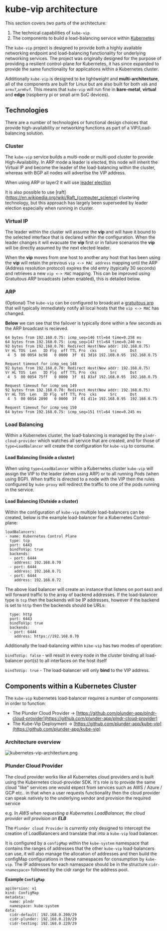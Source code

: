 # **kube-vip** architecture

This section covers two parts of the architecture: 

1. The technical capabilities of `kube-vip`
2. The components to build a load-balancing service within [Kubernetes](https://kubernetes.io)

The `kube-vip` project is designed to provide both a highly available networking endpoint and load-balancing functionality for underlying networking services. The project was originally designed for the purpose of providing a resilient control-plane for Kubernetes, it has since expanded to provide the same functionality for applications within a Kubernetes cluster.

Additionally `kube-vip` is designed to be lightweight and **multi-architecture**, all of the components are built for Linux but are also built for both `x86` and `armv7`,`armhvf`. This means that `kube-vip` will run fine in **bare-metal**, **virtual** and **edge** (raspberry pi or small arm SoC devices). 

## Technologies

There are a number of technologies or functional design choices that provide high-availability or networking functions as part of a VIP/Load-balancing solution.

### Cluster

The `kube-vip` service builds a multi-node or multi-pod cluster to provide High-Availability. In ARP mode a leader is elected, this node will inherit the Virtual IP and become the leader of the load-balancing within the cluster, whereas with BGP all nodes will advertise the VIP address.

When using ARP or layer2 it will use [leader election](https://godoc.org/k8s.io/client-go/tools/leaderelection)

It is also possible to use [raft](https://en.wikipedia.org/wiki/Raft_(computer_science) clustering technology, but this approach has largely been superseded by leader election especially when running in cluster.

### Virtual IP

The leader within the cluster will assume the **vip** and will have it bound to the selected interface that is declared within the configuration. When the leader changes it will evacuate the **vip** first or in failure scenarios the **vip** will be directly assumed by the next elected leader.

When the **vip** moves from one host to another any host that has been using the **vip** will retain the previous `vip <-> MAC address` mapping until the ARP (Address resolution protocol) expires the old entry (typically 30 seconds) and retrieves a new `vip <-> MAC` mapping. This can be improved using Gratuitous ARP broadcasts (when enabled), this is detailed below.

### ARP

(Optional) The `kube-vip` can be configured to broadcast a [gratuitous arp](https://wiki.wireshark.org/Gratuitous_ARP) that will typically immediately notify all local hosts that the `vip <-> MAC` has changed.

**Below** we can see that the failover is typically done within a few seconds as the ARP broadcast is recieved.

```
64 bytes from 192.168.0.75: icmp_seq=146 ttl=64 time=0.258 ms
64 bytes from 192.168.0.75: icmp_seq=147 ttl=64 time=0.240 ms
92 bytes from 192.168.0.70: Redirect Host(New addr: 192.168.0.75)
Vr HL TOS  Len   ID Flg  off TTL Pro  cks      Src      Dst
 4  5  00 0054 bc98   0 0000  3f  01 3d16 192.168.0.95  192.168.0.75 

Request timeout for icmp_seq 148
92 bytes from 192.168.0.70: Redirect Host(New addr: 192.168.0.75)
Vr HL TOS  Len   ID Flg  off TTL Pro  cks      Src      Dst
 4  5  00 0054 75ff   0 0000  3f  01 83af 192.168.0.95  192.168.0.75 

Request timeout for icmp_seq 149
92 bytes from 192.168.0.70: Redirect Host(New addr: 192.168.0.75)
Vr HL TOS  Len   ID Flg  off TTL Pro  cks      Src      Dst
 4  5  00 0054 2890   0 0000  3f  01 d11e 192.168.0.95  192.168.0.75 

Request timeout for icmp_seq 150
64 bytes from 192.168.0.75: icmp_seq=151 ttl=64 time=0.245 ms
```

### Load Balancing

Within a Kubernetes cluster, the load-balancing is managed by the `plndr-cloud-provider` which watches all service that are created, and for those of `type=LoadBalancer` will create the configuration for `kube-vip` to consume.

#### Load Balancing (Inside a cluster)

When using `type=LoadBalancer` within a Kubernetes cluster `kube-vip` will assign the VIP to the leader (when using ARP) or to all running Pods (when using BGP). When traffic is directed to a node with the VIP then the rules configured by `kube-proxy` will redirect the traffic to one of the pods running in the service.

#### Load Balancing (Outside a cluster)

Within the configuration of `kube-vip` multiple load-balancers can be created, below is the example load-balancer for a Kubernetes Control-plane:

```
loadBalancers:
- name: Kubernetes Control Plane
  type: tcp
  port: 6443
  bindToVip: true
  backends:
  - port: 6444
    address: 192.168.0.70
  - port: 6444
    address: 192.168.0.71
  - port: 6444
    address: 192.168.0.72
```

The above load balancer will create an instance that listens on port `6443` and will forward traffic to the array of backend addresses. If the load-balancer type is `tcp` then the backends will be IP addresses, however if the backend is set to `http` then the backends should be URLs:

```
  type: http
  port: 6443
  bindToVip: true
  backends:
  - port: 6444
    address: https://192.168.0.70
```

Additionally the load-balancing within `kibe-vip` has two modes of operation:

`bindToVip: false` - will result in every node in the cluster binding all load-balancer port(s) to all interfaces on the host itself

`bindToVip: true` - The load-balancer will only **bind** to the VIP address.


## Components within a Kubernetes Cluster

The `kube-vip` kubernetes load-balancer requires a number of components in order to function:

- The Plunder Cloud Provider -> [https://github.com/plunder-app/plndr-cloud-provider](https://github.com/plunder-app/plndr-cloud-provider)
- The Kube-Vip Deployment -> [https://github.com/plunder-app/kube-vip](https://github.com/plunder-app/kube-vip)

### Architecture overview

![kubernetes-vip-architecture.png](kubernetes-vip-architecture.png)

### Plunder Cloud Provider

The cloud provider works like all Kubernetes cloud providers and is built using the Kubernetes cloud-provider SDK. It's role is to provide the same cloud "like" services one would expect from services such as AWS / Azure / GCP etc.. in that when a user requests functionality then the cloud provider can speak natively to the underlying vendor and provision the required service 

e.g. _In AWS when requesting a Kubernetes LoadBalancer, the cloud provider will provision an **ELB**_ 

The `Plunder cloud Provider` is *currently* only designed to intercept the creation of LoadBalancers and translate that into a `kube-vip` load balancer. 

It is configured by a `configMap` within the `kube-system` namespace that contains the ranges of addresses that the other `kube-vip` load-balancers can use, it will also manage the allocation of addresses and then build the configMap configurations in these namespaces for consumption by `kube-vip`. The IP addresses for each namespace should be in the structure `cidr-<namespace>` followed by the cidr range for the address pool.

**Example `ConfigMap`**

```
apiVersion: v1
kind: ConfigMap
metadata:
  name: plndr
  namespace: kube-system
data:
  cidr-default: 192.168.0.200/29
  cidr-plunder: 192.168.0.210/29
  cidr-testing: 192.168.0.220/29
``` 
